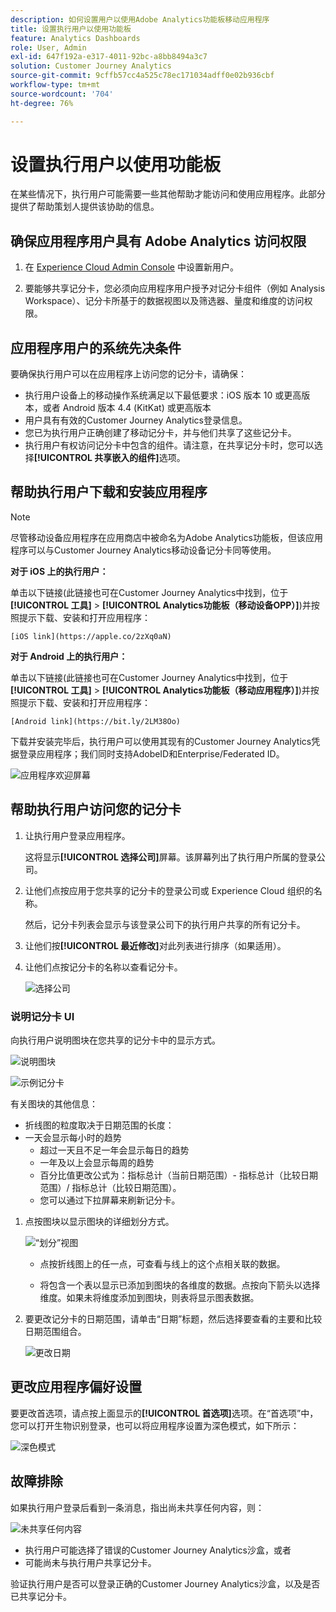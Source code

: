 ```yaml
---
description: 如何设置用户以使用Adobe Analytics功能板移动应用程序
title: 设置执行用户以使用功能板
feature: Analytics Dashboards
role: User, Admin
exl-id: 647f192a-e317-4011-92bc-a8bb8494a3c7
solution: Customer Journey Analytics
source-git-commit: 9cffb57cc4a525c78ec171034adff0e02b936cbf
workflow-type: tm+mt
source-wordcount: '704'
ht-degree: 76%

---
```


# 设置执行用户以使用功能板

在某些情况下，执行用户可能需要一些其他帮助才能访问和使用应用程序。此部分提供了帮助策划人提供该协助的信息。

## 确保应用程序用户具有 Adobe Analytics 访问权限

1. 在 [Experience Cloud Admin Console](https://experienceleague.adobe.com/docs/analytics/admin/admin-console/permissions/product-profile.html?lang=zh-Hans) 中设置新用户。

1. 要能够共享记分卡，您必须向应用程序用户授予对记分卡组件（例如 Analysis Workspace）、记分卡所基于的数据视图以及筛选器、量度和维度的访问权限。

## 应用程序用户的系统先决条件

要确保执行用户可以在应用程序上访问您的记分卡，请确保：

* 执行用户设备上的移动操作系统满足以下最低要求：iOS 版本 10 或更高版本，或者 Android 版本 4.4 (KitKat) 或更高版本
* 用户具有有效的Customer Journey Analytics登录信息。
* 您已为执行用户正确创建了移动记分卡，并与他们共享了这些记分卡。
* 执行用户有权访问记分卡中包含的组件。请注意，在共享记分卡时，您可以选择&#x200B;**[!UICONTROL 共享嵌入的组件]**&#x200B;选项。

## 帮助执行用户下载和安装应用程序

>[!NOTE]
>
>尽管移动设备应用程序在应用商店中被命名为Adobe Analytics功能板，但该应用程序可以与Customer Journey Analytics移动设备记分卡同等使用。

**对于 iOS 上的执行用户：**

单击以下链接(此链接也可在Customer Journey Analytics中找到，位于 **[!UICONTROL 工具]** > **[!UICONTROL Analytics功能板（移动设备OPP）]**)并按照提示下载、安装和打开应用程序：

`[iOS link](https://apple.co/2zXq0aN)`

**对于 Android 上的执行用户：**

单击以下链接(此链接也可在Customer Journey Analytics中找到，位于 **[!UICONTROL 工具]** > **[!UICONTROL Analytics功能板（移动应用程序）]**)并按照提示下载、安装和打开应用程序：

`[Android link](https://bit.ly/2LM38Oo)`

下载并安装完毕后，执行用户可以使用其现有的Customer Journey Analytics凭据登录应用程序；我们同时支持AdobeID和Enterprise/Federated ID。

![应用程序欢迎屏幕](assets/welcome.png)

## 帮助执行用户访问您的记分卡

1. 让执行用户登录应用程序。

   这将显示&#x200B;**[!UICONTROL 选择公司]**&#x200B;屏幕。该屏幕列出了执行用户所属的登录公司。

1. 让他们点按应用于您共享的记分卡的登录公司或 Experience Cloud 组织的名称。

   然后，记分卡列表会显示与该登录公司下的执行用户共享的所有记分卡。

1. 让他们按&#x200B;**[!UICONTROL 最近修改]**&#x200B;对此列表进行排序（如果适用）。

1. 让他们点按记分卡的名称以查看记分卡。

   ![选择公司](assets/accesscard.png)


### 说明记分卡 UI

向执行用户说明图块在您共享的记分卡中的显示方式。

![说明图块](assets/newexplain.png)

![示例记分卡](assets/intro_scorecard.png)

有关图块的其他信息：

* 折线图的粒度取决于日期范围的长度：
* 一天会显示每小时的趋势
   * 超过一天且不足一年会显示每日的趋势
   * 一年及以上会显示每周的趋势
   * 百分比值更改公式为：指标总计（当前日期范围）- 指标总计（比较日期范围）/ 指标总计（比较日期范围）。
   * 您可以通过下拉屏幕来刷新记分卡。


1. 点按图块以显示图块的详细划分方式。

   ![“划分”视图](assets/sparkline.png)

   * 点按折线图上的任一点，可查看与线上的这个点相关联的数据。

   * 将包含一个表以显示已添加到图块的各维度的数据。点按向下箭头以选择维度。如果未将维度添加到图块，则表将显示图表数据。

1. 要更改记分卡的日期范围，请单击“日期”标题，然后选择要查看的主要和比较日期范围组合。

   ![更改日期](assets/changedate.png)

## 更改应用程序偏好设置

要更改首选项，请点按上面显示的&#x200B;**[!UICONTROL 首选项]**&#x200B;选项。在“首选项”中，您可以打开生物识别登录，也可以将应用程序设置为深色模式，如下所示：

![深色模式](assets/darkmode.png)

## 故障排除

如果执行用户登录后看到一条消息，指出尚未共享任何内容，则：

![未共享任何内容](assets/nothing.png)

* 执行用户可能选择了错误的Customer Journey Analytics沙盒，或者
* 可能尚未与执行用户共享记分卡。

验证执行用户是否可以登录正确的Customer Journey Analytics沙盒，以及是否已共享记分卡。
